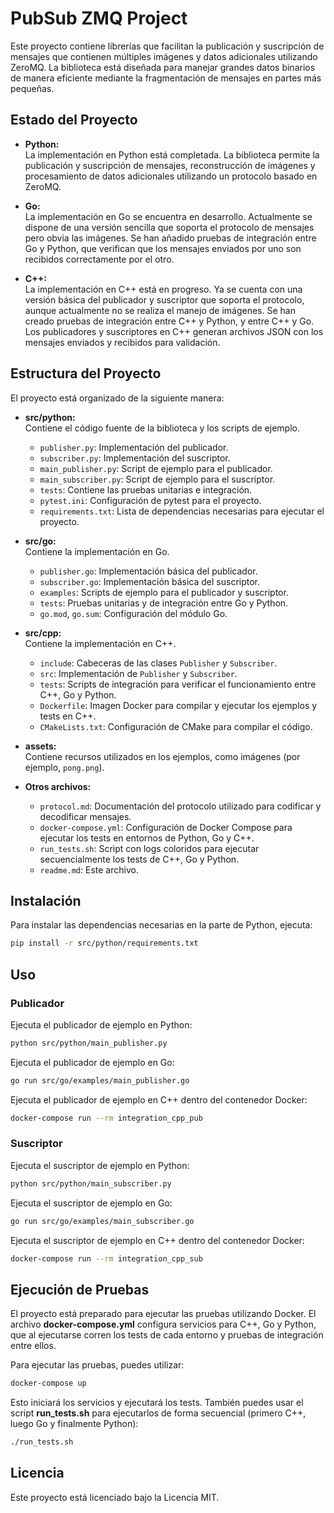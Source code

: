 # PubSub ZMQ Project

Este proyecto contiene librerías que facilitan la publicación y suscripción de mensajes que contienen múltiples imágenes y datos adicionales utilizando ZeroMQ. La biblioteca está diseñada para manejar grandes datos binarios de manera eficiente mediante la fragmentación de mensajes en partes más pequeñas.

## Estado del Proyecto

- **Python:**  
  La implementación en Python está completada. La biblioteca permite la publicación y suscripción de mensajes, reconstrucción de imágenes y procesamiento de datos adicionales utilizando un protocolo basado en ZeroMQ.

- **Go:**  
  La implementación en Go se encuentra en desarrollo. Actualmente se dispone de una versión sencilla que soporta el protocolo de mensajes pero obvia las imágenes. Se han añadido pruebas de integración entre Go y Python, que verifican que los mensajes enviados por uno son recibidos correctamente por el otro.

- **C++:**  
  La implementación en C++ está en progreso. Ya se cuenta con una versión básica del publicador y suscriptor que soporta el protocolo, aunque actualmente no se realiza el manejo de imágenes. Se han creado pruebas de integración entre C++ y Python, y entre C++ y Go. Los publicadores y suscriptores en C++ generan archivos JSON con los mensajes enviados y recibidos para validación.

## Estructura del Proyecto

El proyecto está organizado de la siguiente manera:

- **src/python:**  
  Contiene el código fuente de la biblioteca y los scripts de ejemplo.
  - `publisher.py`: Implementación del publicador.
  - `subscriber.py`: Implementación del suscriptor.
  - `main_publisher.py`: Script de ejemplo para el publicador.
  - `main_subscriber.py`: Script de ejemplo para el suscriptor.
  - `tests`: Contiene las pruebas unitarias e integración.
  - `pytest.ini`: Configuración de pytest para el proyecto.
  - `requirements.txt`: Lista de dependencias necesarias para ejecutar el proyecto.

- **src/go:**  
  Contiene la implementación en Go.
  - `publisher.go`: Implementación básica del publicador.
  - `subscriber.go`: Implementación básica del suscriptor.
  - `examples`: Scripts de ejemplo para el publicador y suscriptor.
  - `tests`: Pruebas unitarias y de integración entre Go y Python.
  - `go.mod`, `go.sum`: Configuración del módulo Go.

- **src/cpp:**  
  Contiene la implementación en C++.
  - `include`: Cabeceras de las clases `Publisher` y `Subscriber`.
  - `src`: Implementación de `Publisher` y `Subscriber`.
  - `tests`: Scripts de integración para verificar el funcionamiento entre C++, Go y Python.
  - `Dockerfile`: Imagen Docker para compilar y ejecutar los ejemplos y tests en C++.
  - `CMakeLists.txt`: Configuración de CMake para compilar el código.

- **assets:**  
  Contiene recursos utilizados en los ejemplos, como imágenes (por ejemplo, `pong.png`).

- **Otros archivos:**
  - `protocol.md`: Documentación del protocolo utilizado para codificar y decodificar mensajes.
  - `docker-compose.yml`: Configuración de Docker Compose para ejecutar los tests en entornos de Python, Go y C++.
  - `run_tests.sh`: Script con logs coloridos para ejecutar secuencialmente los tests de C++, Go y Python.
  - `readme.md`: Este archivo.

## Instalación

Para instalar las dependencias necesarias en la parte de Python, ejecuta:

```bash
pip install -r src/python/requirements.txt
```

## Uso

### Publicador

Ejecuta el publicador de ejemplo en Python:

```bash
python src/python/main_publisher.py
```

Ejecuta el publicador de ejemplo en Go:

```bash
go run src/go/examples/main_publisher.go
```

Ejecuta el publicador de ejemplo en C++ dentro del contenedor Docker:

```bash
docker-compose run --rm integration_cpp_pub
```

### Suscriptor

Ejecuta el suscriptor de ejemplo en Python:

```bash
python src/python/main_subscriber.py
```

Ejecuta el suscriptor de ejemplo en Go:

```bash
go run src/go/examples/main_subscriber.go
```

Ejecuta el suscriptor de ejemplo en C++ dentro del contenedor Docker:

```bash
docker-compose run --rm integration_cpp_sub
```

## Ejecución de Pruebas

El proyecto está preparado para ejecutar las pruebas utilizando Docker. El archivo **docker-compose.yml** configura servicios para C++, Go y Python, que al ejecutarse corren los tests de cada entorno y pruebas de integración entre ellos.

Para ejecutar las pruebas, puedes utilizar:

```bash
docker-compose up
```

Esto iniciará los servicios y ejecutará los tests. También puedes usar el script **run_tests.sh** para ejecutarlos de forma secuencial (primero C++, luego Go y finalmente Python):

```bash
./run_tests.sh
```

## Licencia

Este proyecto está licenciado bajo la Licencia MIT.


